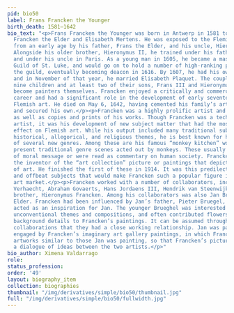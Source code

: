 ```yaml
---
pid: bio50
label: Frans Francken the Younger
birth_death: 1581–1642
bio_text: "<p>Frans Francken the Younger was born in Antwerp in 1581 to painter Frans
  Francken the Elder and Elisabeth Mertens. He was exposed to the Flemish art world
  from an early age by his father, Frans the Elder, and his uncle, Hieronymus Francken.
  Alongside his older brother, Hieronymus II, he trained under his father in Antwerp
  and under his uncle in Paris. As a young man in 1605, he became a master at the
  Guild of St. Luke, and would go on to hold a number of high-ranking positions in
  the guild, eventually becoming deacon in 1616. By 1607, he had his own workshop;
  and in November of that year, he married Elisabeth Plaquet. The couple would have
  nine children and at least two of their sons, Frans III and Hieronymus III, would
  become painters themselves. Francken enjoyed a critically and commercially successful
  career and had a significant role in the development of early seventeenth-century
  Flemish art. He died on May 6, 1642, having cemented his family’s artistic legacy
  and secured his own.</p><p>Francken was a highly prolific artist and sold originals
  as well as copies and prints of his works. Though Francken was a technically skilled
  artist, it was his development of new subject matter that had the most profound
  effect on Flemish art. While his output included many traditional subjects with
  historical, allegorical, and religious themes, he is best known for his invention
  of several new genres. Among these are his famous “monkey kitchen” works, which
  present traditional genre scenes acted out by monkeys. These usually had some sort
  of moral message or were read as commentary on human society. Francken was also
  the inventor of the “art collection” picture or paintings that depicted other works
  of art. He finished the first of these in 1914. It was this predilection for strange
  and offbeat subjects that would make Francken such a popular figure in the Flemish
  art market.</p><p>Francken worked with a number of collaborators, including Tobias
  Verhaecht, Abraham Govaerts, Hans Jordaens III, Hendrik van Steenwijk I, and his
  brother, Hieronymus Francken. Among his collaborators was also Jan Brueghel the
  Elder. Francken had been influenced by Jan’s father, Pieter Bruegel, and he in turn
  acted as an inspiration for Jan. The younger Brueghel was interested in Francken's
  unconventional themes and compositions, and often contributed flowers and other
  background details to Francken’s paintings. It can be assumed through their numerous
  collaborations that they had a close working relationship. Jan was particularly
  engaged by Francken’s imaginary art gallery paintings, in which Francken often depicted
  artworks similar to those Jan was painting, so that Francken’s pictures represent
  a dialogue of ideas between the two artists.</p>"
bio_author: Ximena Valdarrago
role:
status_profession:
order: '49'
layout: biography_item
collection: biographies
thumbnail: "/img/derivatives/simple/bio50/thumbnail.jpg"
full: "/img/derivatives/simple/bio50/fullwidth.jpg"
---
```

